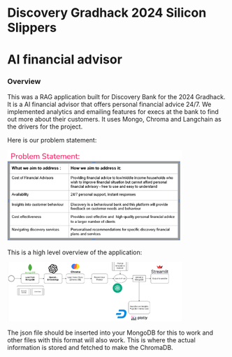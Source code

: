 
# Discovery Gradhack 2024 Silicon Slippers
# AI financial advisor 

### Overview

This was a RAG application built for Discovery Bank for the 2024 Gradhack. 
It is a AI financial advisor that offers personal financial advice 24/7.
We implemented analytics and emailing features for execs at the bank to find out more about their customers.
It uses Mongo, Chroma and Langchain as the drivers for the project.

Here is our problem statement:


<img src="problem_statement.png" alt="Silicon Slippers" width="400"/>


This is a high level overview of the application: 


<img src="overview.png" alt="Silicon Slippers" width="400"/>


The json file should be inserted into your MongoDB for this to work and other files with this format will also work.
This is where the actual information is stored and fetched to make the ChromaDB.




